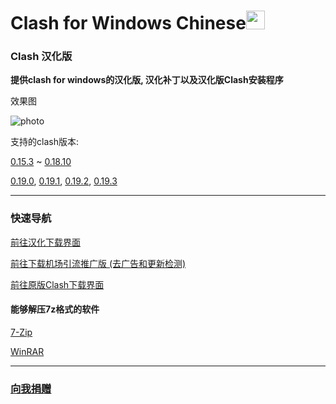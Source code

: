 # Clash for Windows Chinese<img src="https://github.com/ender-zhao/Clash-for-Windows_Chinese/blob/main/image/image_clash.png?raw=true" width="30" height="30">
### Clash 汉化版

**提供clash for windows的汉化版, 汉化补丁以及汉化版Clash安装程序**

效果图

![photo](https://github.com/ender-zhao/Clash-for-Windows_Chinese/blob/main/image/Image_Clash_Chinese-0.19.3.png?raw=true)

支持的clash版本: 

[0.15.3](https://github.com/ender-zhao/Clash-for-Windows_Chinese/releases/tag/Clash-V0.15.3_CN-V4)
~
[0.18.10](https://github.com/ender-zhao/Clash-for-Windows_Chinese/releases/tag/Clash-V0.18.10_CN)

[0.19.0](https://github.com/ender-zhao/Clash-for-Windows_Chinese/releases/tag/Clash-V0.19.0_CN),
[0.19.1](https://github.com/ender-zhao/Clash-for-Windows_Chinese/releases/tag/Clash-V0.19.1_CN),
[0.19.2](https://github.com/ender-zhao/Clash-for-Windows_Chinese/releases/tag/Clash-V0.19.2_CN),
[0.19.3](https://github.com/ender-zhao/Clash-for-Windows_Chinese/releases/tag/CFW_V0.19.3_CN)


***
### 快速导航
[前往汉化下载界面](https://github.com/ender-zhao/Clash-for-Windows_Chinese/releases)

[前往下载机场引流推广版 (去广告和更新检测)](https://github.com/ender-zhao/Clash-for-Windows_Chinese/releases/tag/Clash-custom-made)

[前往原版Clash下载界面](https://github.com/Fndroid/clash_for_windows_pkg/releases)

#### 能够解压7z格式的软件

[7-Zip](https://www.7-zip.org/)

[WinRAR](https://www.rarlab.com/)

***
### [向我捐赠](https://github.com/ender-zhao/EZ)
